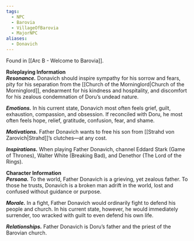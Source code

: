 ```yaml
---
tags:
  - NPC
  - Barovia
  - VillageOfBarovia
  - MajorNPC
aliases:
  - Donavich
---
```

Found in [[Arc B - Welcome to Barovia]].

**Roleplaying Information**  
**_Resonance._** Donavich should inspire sympathy for his sorrow and fears, pity for his separation from the [[Church of the Morninglord|Church of the Morninglord]], endearment for his kindness and hospitality, and discomfort for his zealous condemnation of Doru’s undead nature.

**_Emotions._** In his current state, Donavich most often feels grief, guilt, exhaustion, compassion, and obsession. If reconciled with Doru, he most often feels hope, relief, gratitude, confusion, fear, and shame.

**_Motivations._** Father Donavich wants to free his son from [[Strahd von Zarovich|Strahd]]’s clutches—at any cost.

**_Inspirations._** When playing Father Donavich, channel Eddard Stark (Game of Thrones), Walter White (Breaking Bad), and Denethor (The Lord of the Rings).

**Character Information**  
**_Persona._** To the world, Father Donavich is a grieving, yet zealous father. To those he trusts, Donavich is a broken man adrift in the world, lost and confused without guidance or purpose.

**_Morale._** In a fight, Father Donavich would ordinarily fight to defend his people and church. In his current state, however, he would immediately surrender, too wracked with guilt to even defend his own life.

**_Relationships._** Father Donavich is Doru’s father and the priest of the Barovian church.